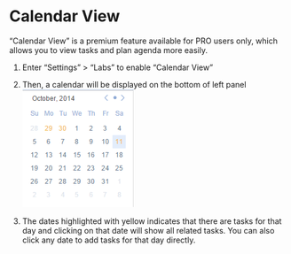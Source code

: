 # Calendar View
“Calendar View” is a premium feature available for PRO users only, which allows you to view tasks and plan agenda more easily.
1.	Enter “Settings” > “Labs” to enable “Calendar View”
2.	Then, a calendar will be displayed on the bottom of left panel <br>
![](../images/calendarview.png)

3.	The dates highlighted with yellow indicates that there are tasks for that day and clicking on that date will show all related tasks. You can also click any date to add tasks for that day directly.


